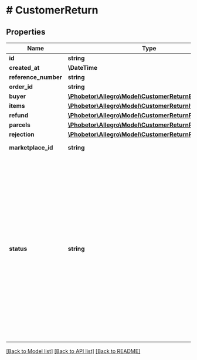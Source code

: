 # # CustomerReturn

## Properties

Name | Type | Description | Notes
------------ | ------------- | ------------- | -------------
**id** | **string** |  | [optional]
**created_at** | **\DateTime** |  | [optional]
**reference_number** | **string** |  | [optional]
**order_id** | **string** |  | [optional]
**buyer** | [**\Phobetor\Allegro\Model\CustomerReturnBuyer**](CustomerReturnBuyer.md) |  | [optional]
**items** | [**\Phobetor\Allegro\Model\CustomerReturnItem[]**](CustomerReturnItem.md) | List of returned items. | [optional]
**refund** | [**\Phobetor\Allegro\Model\CustomerReturnRefund**](CustomerReturnRefund.md) |  | [optional]
**parcels** | [**\Phobetor\Allegro\Model\CustomerReturnReturnParcel[]**](CustomerReturnReturnParcel.md) | List of returned parcels. | [optional]
**rejection** | [**\Phobetor\Allegro\Model\CustomerReturnRejection**](CustomerReturnRejection.md) |  | [optional]
**marketplace_id** | **string** | The marketplace ID where operation was made. | [optional]
**status** | **string** | Current return timeline statuses. The allowed values are:   * CREATED - The return has been declared,   * DISPATCHED - The returned items have been dispatched,   * IN_TRANSIT - The returned items are in transit,   * DELIVERED - The returned items have been delivered,   * FINISHED - The payment has been refunded, return process is finished,   * REJECTED - The return has been rejected,   * COMMISSION_REFUND_CLAIMED - The sales commission refund (transaction rebate) application has been claimed,   * COMMISSION_REFUNDED - The sales commission was refunded,   * WAREHOUSE_DELIVERED - The returned items have been delivered to Allegro Warehouse,   * WAREHOUSE_VERIFICATION - The returned items are under verification. | [optional]

[[Back to Model list]](../../README.md#models) [[Back to API list]](../../README.md#endpoints) [[Back to README]](../../README.md)
